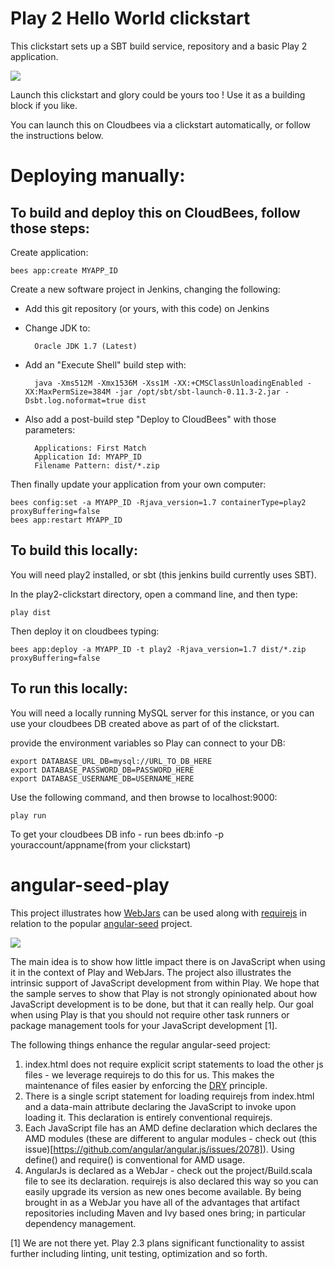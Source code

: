 #  Play 2 Hello World clickstart

This clickstart sets up a SBT build service, repository and a basic Play 2 application.

<a href="https://grandcentral.cloudbees.com/?CB_clickstart=https://raw.github.com/CloudBees-community/play2-clickstart/master/clickstart.json"><img src="https://d3ko533tu1ozfq.cloudfront.net/clickstart/deployInstantly.png"/></a>

Launch this clickstart and glory could be yours too ! Use it as a building block if you like.

You can launch this on Cloudbees via a clickstart automatically, or follow the instructions below. 

# Deploying manually: 

## To build and deploy this on CloudBees, follow those steps:

Create application:

    bees app:create MYAPP_ID

Create a new software project in Jenkins, changing the following:

* Add this git repository (or yours, with this code) on Jenkins
* Change JDK to:
    
        Oracle JDK 1.7 (Latest)
    
* Add an "Execute Shell" build step with:
    
        java -Xms512M -Xmx1536M -Xss1M -XX:+CMSClassUnloadingEnabled -XX:MaxPermSize=384M -jar /opt/sbt/sbt-launch-0.11.3-2.jar -Dsbt.log.noformat=true dist
    
* Also add a post-build step "Deploy to CloudBees" with those parameters:

        Applications: First Match
        Application Id: MYAPP_ID
        Filename Pattern: dist/*.zip
    
Then finally update your application from your own computer:
    
    bees config:set -a MYAPP_ID -Rjava_version=1.7 containerType=play2 proxyBuffering=false
    bees app:restart MYAPP_ID

## To build this locally:

You will need play2 installed, or sbt (this jenkins build currently uses SBT).

In the play2-clickstart directory, open a command line, and then type:

    play dist

Then deploy it on cloudbees typing:

    bees app:deploy -a MYAPP_ID -t play2 -Rjava_version=1.7 dist/*.zip proxyBuffering=false

## To run this locally:


You will need a locally running MySQL server for this instance, 
or you can use your cloudbees DB created above as part of of the clickstart.

provide the environment variables so Play can connect to your DB: 
    
    export DATABASE_URL_DB=mysql://URL_TO_DB_HERE
    export DATABASE_PASSWORD_DB=PASSWORD_HERE
    export DATABASE_USERNAME_DB=USERNAME_HERE


Use the following command, and then browse to localhost:9000:

    play run
    
    
To get your cloudbees DB info - run bees db:info -p youraccount/appname(from your clickstart)    



angular-seed-play
=================

This project illustrates how [WebJars](http://www.webjars.org/) can be used along with
[requirejs](http://requirejs.org/) in relation to the popular
[angular-seed](https://github.com/angular/angular-seed) project.

<a href="https://grandcentral.cloudbees.com/?CB_clickstart=https://raw.github.com/typesafehub/angular-seed-play/master/clickstart.json"><img src="https://d3ko533tu1ozfq.cloudfront.net/clickstart/deployInstantly.png"/></a>

The main idea is to show how little impact there is on JavaScript when using it in the context of Play and WebJars.
The project also illustrates the intrinsic support of JavaScript development from within Play. We hope that the sample
serves to show that Play is not strongly opinionated about how JavaScript development is to be done, but that it can
really help. Our goal when using Play is that you should not require other task runners or package management tools for
your JavaScript development [1].

The following things enhance the regular angular-seed project:

1. index.html does not require explicit script statements to load the other js files - we leverage requirejs to do
this for us. This makes the maintenance of files easier by enforcing the
[DRY](http://en.wikipedia.org/wiki/Don't_repeat_yourself) principle.
2. There is a single script statement for loading requirejs from index.html and a data-main attribute declaring the
JavaScript to invoke upon loading it. This declaration is entirely conventional requirejs.
3. Each JavaScript file has an AMD define declaration which declares the AMD modules (these are different to
angular modules - check out (this issue)[https://github.com/angular/angular.js/issues/2078]). Using define() and
require() is conventional for AMD usage.
4. AngularJs is declared as a WebJar - check out the project/Build.scala file to see its declaration. requirejs is also
declared this way so you can easily upgrade its version as new ones become available. By being brought in as a WebJar
you have all of the advantages that artifact repositories including Maven and Ivy based ones bring; in particular
dependency management.

[1] We are not there yet. Play 2.3 plans significant functionality to assist further including linting, unit testing,
optimization and so forth.